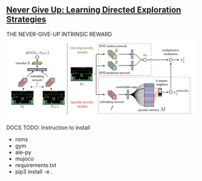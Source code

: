 ## [Never Give Up: Learning Directed Exploration Strategies](https://arxiv.org/abs/2002.06038)

THE NEVER-GIVE-UP INTRINSIC REWARD
![](docs/reward.png)

DOCS TODO:
Instruction to install
- roms
- gym
- ale-py
- mujoco
- requirements.txt
- pip3 install -e .
